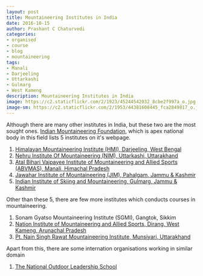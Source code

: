 ```yaml
---
layout: post
title: Mountaineering Institutes in India
date: 2016-10-15 
author: Prashant C Chaturvedi 
categories: 
- organised 
- course 
- blog 
- mountaineering
tags: 
- Manali 
- Darjeeling 
- Uttarkashi 
- Gulmarg 
- West Kameng 
description: Mountaineering Institutes in India 
image: https://c2.staticflickr.com/2/1923/45244542032_8cbe2f997a_o.jpg
image-sm: https://c2.staticflickr.com/2/1953/44381608445_fca2849817_o.jpg
---
```


Although there are many other institutes in India, but these two are the most sought ones. 
[Indian Mountaineering Foundation](https://www.indmount.org), which is apex national body in this field lists 5 institutes on it's webpage.

1.  [Himalayan Mountaineering Institute (HMI), Darjeeling, West Bengal](https://hmidarjeeling.com/)
2.  [Nehru Institute Of Mountaineering (NIM), Uttarkashi, Uttarakhand](http://www.nimindia.net/)
3.  [Atal Bihari Vajpayee Institute of Mountaineering and Allied Sports (ABVMAS), Manali, Himachal Pradesh](https://www.adventurehimalaya.org/)
4.  [Jawahar Institute of Mountaineering (JIM), Pahalgam, Jammu & Kashmir](http://www.jawaharinstitutepahalgam.com/)
5.  [Indian Institute of Skiing and Mountaineering, Gulmarg, Jammu & Kashmir](http://www.iismgulmarg.in/)

Other than these 5, there are few more institutes which conducts courses
in mountaineering.

1.  Sonam Gyatso Mountaineering Institute (SGMI), Gangtok, Sikkim
2.  [Nation Institute of Mountaineering and Allied Sports, Dirang, West Kameng, Arunachal Pradesh](http://nimasdirang.com/)
3.  [Pt. Nain Singh Rawat Mountaineering Institute, Munsiyari, Uttarakhand](http://pnsmti.org)

Apart from this, there are some internation organisations working in similar domain

1. [The National Outdoor Leadership School](https://www.nols.edu)

